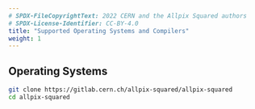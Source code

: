 ```yaml
---
# SPDX-FileCopyrightText: 2022 CERN and the Allpix Squared authors
# SPDX-License-Identifier: CC-BY-4.0
title: "Supported Operating Systems and Compilers"
weight: 1
---
```


## Operating Systems

```sh
git clone https://gitlab.cern.ch/allpix-squared/allpix-squared
cd allpix-squared
```
